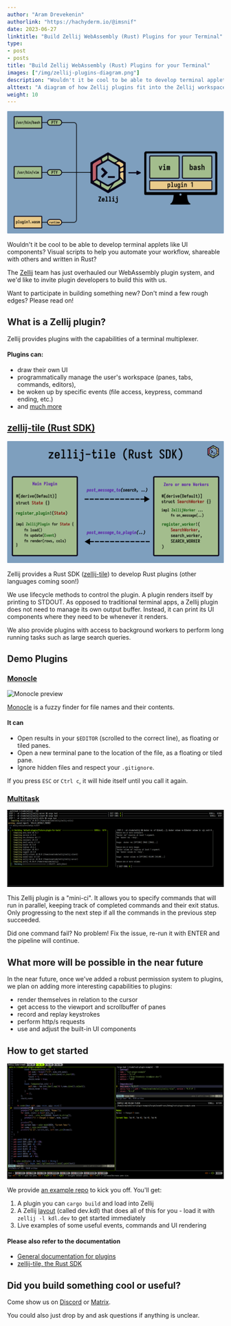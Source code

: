 ```yaml
---
author: "Aram Drevekenin"
authorlink: "https://hachyderm.io/@imsnif"
date: 2023-06-27
linktitle: "Build Zellij WebAssembly (Rust) Plugins for your Terminal"
type:
- post
- posts
title: "Build Zellij WebAssembly (Rust) Plugins for your Terminal"
images: ["/img/zellij-plugins-diagram.png"]
description: "Wouldn't it be cool to be able to develop terminal applets like UI components?"
alttext: "A diagram of how Zellij plugins fit into the Zellij workspace"
weight: 10
---
```

![Zellij plugins diagram](/img/zellij-plugins-diagram.png)

Wouldn't it be cool to be able to develop terminal applets like UI components? Visual scripts to help you automate your workflow, shareable with others and written in Rust?

The [Zellij](https://github.com/zellij-org/zellij) team has just overhauled our WebAssembly plugin system, and we'd like to invite plugin developers to build this with us.

Want to participate in building something new? Don't mind a few rough edges? Please read on!

## What is a Zellij plugin?

Zellij provides plugins with the capabilities of a terminal multiplexer.

#### Plugins can:

- draw their own UI
- programmatically manage the user's workspace (panes, tabs, commands, editors), 
- be woken up by specific events (file access, keypress, command ending, etc.)
- and [much more](https://zellij.dev/documentation/plugins)

## [zellij-tile (Rust SDK)](https://docs.rs/zellij-tile/latest/zellij_tile/)
![zellij-tile diagram](/img/zellij-tile-diagram.png)

Zellij provides a Rust SDK ([zellij-tile](https://docs.rs/zellij-tile/latest/zellij_tile/)) to develop Rust plugins (other languages coming soon!)

We use lifecycle methods to control the plugin. A plugin renders itself by printing to STDOUT. As opposed to traditional terminal apps, a Zellij plugin does not need to manage its own output buffer. Instead, it can print its UI components where they need to be whenever it renders.

We also provide plugins with access to background workers to perform long running tasks such as large search queries.

## Demo Plugins

### [Monocle](https://github.com/imsnif/monocle)
![Monocle preview](/video/monocle-preview.gif)

[Monocle](https://github.com/imsnif/monocle) is a fuzzy finder for file names and their contents.

#### It can
- Open results in your `$EDITOR` (scrolled to the correct line), as floating or tiled panes.
- Open a new terminal pane to the location of the file, as a floating or tiled pane.
- Ignore hidden files and respect your `.gitignore`.

If you press `ESC` or `Ctrl c`, it will hide itself until you call it again.

### [Multitask](https://github.com/imsnif/multitask)
![multitask plugin preview](/img/multitask-preview.png)

This Zellij plugin is a "mini-ci". It allows you to specify commands that will run in parallel, keeping track of completed commands and their exit status. Only progressing to the next step if all the commands in the previous step succeeded.

Did one command fail? No problem! Fix the issue, re-run it with ENTER and the pipeline will continue.

## What more will be possible in the near future
In the near future, once we've added a robust permission system to plugins, we plan on adding more interesting capabilities to plugins:
- render themselves in relation to the cursor
- get access to the viewport and scrollbuffer of panes
- record and replay keystrokes
- perform http/s requests
- use and adjust the built-in UI components

## How to get started
![dev.kdl development environment](/img/dev-kdl-preview.png)

We provide [an example repo](https://github.com/zellij-org/rust-plugin-example) to kick you off. You'll get:

1. A plugin you can `cargo build` and load into Zellij 
2. A Zellij [layout](https://zellij.dev/documentation/layouts) (called dev.kdl) that does all of this for you - load it with `zellij -l kdl.dev` to get started immediately
3. Live examples of some useful events, commands and UI rendering

#### Please also refer to the documentation
* [General documentation for plugins](https://zellij.dev/documentation/plugins)
* [zellij-tile, the Rust SDK](https://docs.rs/zellij-tile/latest/zellij_tile/)

## Did you build something cool or useful?
Come show us on [Discord](https://discord.gg/CrUAFH3) or [Matrix](https://matrix.to/#/#zellij_general:matrix.org).

You could also just drop by and ask questions if anything is unclear.
